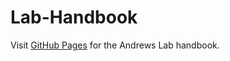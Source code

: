 # Lab-Handbook
Visit [GitHub Pages](https://andrewslabucsf.github.io/Lab-Handbook/) for the Andrews Lab handbook. 
